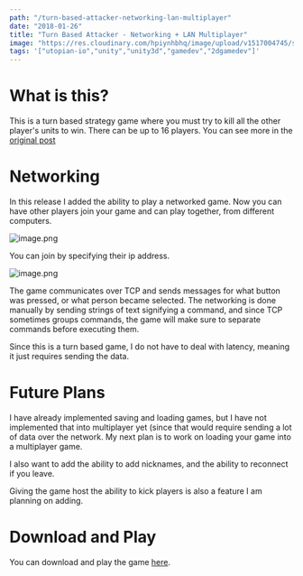 ```yaml
---
path: "/turn-based-attacker-networking-lan-multiplayer"
date: "2018-01-26"
title: "Turn Based Attacker - Networking + LAN Multiplayer"
image: "https://res.cloudinary.com/hpiynhbhq/image/upload/v1517004745/shboosva3fsoe9wq30p9.png"
tags: '["utopian-io","unity","unity3d","gamedev","2dgamedev"]'
---
```



# What is this?

This is a turn based strategy game where you must try to kill all the other player's units to win. There can be up to 16 players. You can see more in the [original post](https://utopian.io/utopian-io/@ajayyy/turn-based-attacker)

# Networking

In this release I added the ability to play a networked game. Now you can have other players join your game and can play together, from different computers.

![image.png](https://res.cloudinary.com/hpiynhbhq/image/upload/v1517004745/shboosva3fsoe9wq30p9.png)

You can join by specifying their ip address.

![image.png](https://res.cloudinary.com/hpiynhbhq/image/upload/v1517004804/uccwpjxxjs3imphmfsgo.png)

The game communicates over TCP and sends messages for what button was pressed, or what person became selected. The networking is done manually by sending strings of text signifying a command, and since TCP sometimes groups commands, the game will make sure to separate commands before executing them.

Since this is a turn based game, I do not have to deal with latency, meaning it just requires sending the data.

# Future Plans

I have already implemented saving and loading games, but I have not implemented that into multiplayer yet (since that would require sending a lot of data over the network. My next plan is to work on loading your game into a multiplayer game.

I also want to add the ability to add nicknames, and the ability to reconnect if you leave.

Giving the game host the ability to kick players is also a feature I am planning on adding.

# Download and Play

You can download and play the game [here](https://github.com/ajayyy/TurnBasedAttacker/releases).

